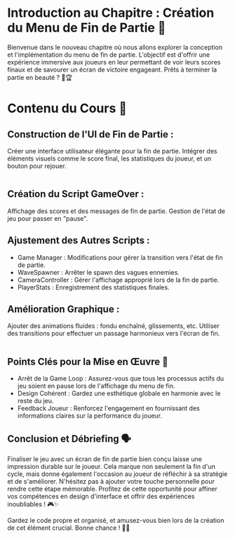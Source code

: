 # Introduction au Chapitre : Création du Menu de Fin de Partie 🏁
Bienvenue dans le nouveau chapitre où nous allons explorer la conception et l'implémentation du menu de fin de partie. L'objectif est d'offrir une expérience immersive aux joueurs en leur permettant de voir leurs scores finaux et de savourer un écran de victoire engageant. Prêts à terminer la partie en beauté ? 🎉🏆

# Contenu du Cours 🎨
## Construction de l'UI de Fin de Partie :
Créer une interface utilisateur élégante pour la fin de partie.
Intégrer des éléments visuels comme le score final, les statistiques du joueur, et un bouton pour rejouer.

![]()

## Création du Script GameOver :
Affichage des scores et des messages de fin de partie.
Gestion de l'état de jeu pour passer en "pause".

## Ajustement des Autres Scripts :
- Game Manager : Modifications pour gérer la transition vers l'état de fin de partie.
- WaveSpawner : Arrêter le spawn des vagues ennemies.
- CameraController : Gérer l'affichage approprié lors de la fin de partie.
- PlayerStats : Enregistrement des statistiques finales.

## Amélioration Graphique :
Ajouter des animations fluides : fondu enchaîné, glissements, etc.
Utiliser des transitions pour effectuer un passage harmonieux vers l'écran de fin.

![]()

## Points Clés pour la Mise en Œuvre 🔑
- Arrêt de la Game Loop : Assurez-vous que tous les processus actifs du jeu soient en pause lors de l'affichage du menu de fin.
- Design Cohérent : Gardez une esthétique globale en harmonie avec le reste du jeu.
- Feedback Joueur : Renforcez l'engagement en fournissant des informations claires sur la performance du joueur.

## Conclusion et Débriefing 🗣️
Finaliser le jeu avec un écran de fin de partie bien conçu laisse une impression durable sur le joueur. Cela marque non seulement la fin d'un cycle, mais donne également l'occasion au joueur de réfléchir à sa stratégie et de s'améliorer. N'hésitez pas à ajouter votre touche personnelle pour rendre cette étape mémorable. Profitez de cette opportunité pour affiner vos compétences en design d'interface et offrir des expériences inoubliables ! 🎮✨

Gardez le code propre et organisé, et amusez-vous bien lors de la création de cet élément crucial. Bonne chance ! 🚀💡
